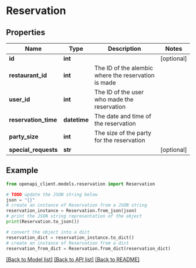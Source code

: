 # Reservation


## Properties

Name | Type | Description | Notes
------------ | ------------- | ------------- | -------------
**id** | **int** |  | [optional] 
**restaurant_id** | **int** | The ID of the alembic where the reservation is made | 
**user_id** | **int** | The ID of the user who made the reservation | 
**reservation_time** | **datetime** | The date and time of the reservation | 
**party_size** | **int** | The size of the party for the reservation | 
**special_requests** | **str** |  | [optional] 

## Example

```python
from openapi_client.models.reservation import Reservation

# TODO update the JSON string below
json = "{}"
# create an instance of Reservation from a JSON string
reservation_instance = Reservation.from_json(json)
# print the JSON string representation of the object
print(Reservation.to_json())

# convert the object into a dict
reservation_dict = reservation_instance.to_dict()
# create an instance of Reservation from a dict
reservation_from_dict = Reservation.from_dict(reservation_dict)
```
[[Back to Model list]](../README.md#documentation-for-models) [[Back to API list]](../README.md#documentation-for-api-endpoints) [[Back to README]](../README.md)


